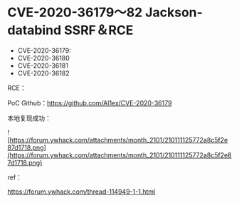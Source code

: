 # CVE-2020-36179〜82 Jackson-databind SSRF＆RCE

* CVE-2020-36179:
* CVE-2020-36180
* CVE-2020-36181
* CVE-2020-36182

RCE：

PoC Github：https://github.com/Al1ex/CVE-2020-36179

本地复现成功：

![https://forum.ywhack.com/attachments/month_2101/210111125772a8c5f2e87d1718.png](https://forum.ywhack.com/attachments/month_2101/210111125772a8c5f2e87d1718.png)

ref：

https://forum.ywhack.com/thread-114949-1-1.html
